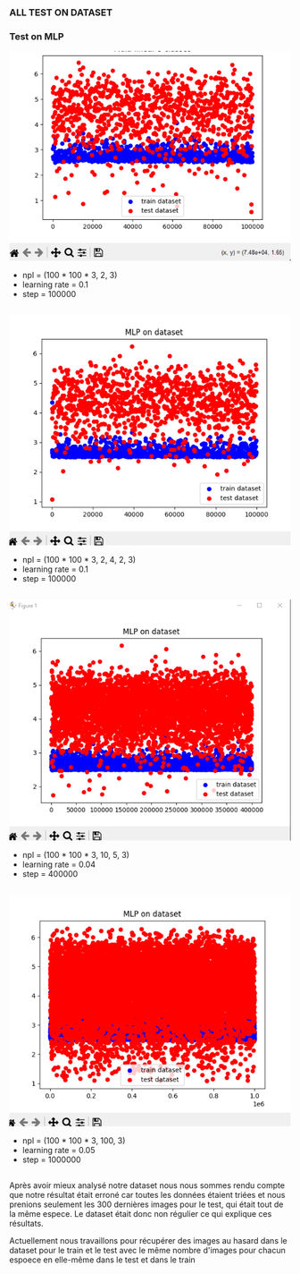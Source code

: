 ### ALL TEST ON DATASET

### Test on MLP

![alt text](image.png)

- npl = (100 * 100 * 3, 2, 3)
- learning rate = 0.1
- step = 100000
##
![alt text](image-1.png)

- npl = (100 * 100 * 3, 2, 4, 2, 3)
- learning rate = 0.1
- step = 100000
##
![alt text](image-2.png)

- npl = (100 * 100 * 3, 10, 5, 3)
- learning rate = 0.04
- step = 400000
##
![alt text](image-3.png)

- npl = (100 * 100 * 3, 100, 3)
- learning rate = 0.05
- step = 1000000

##

Après avoir mieux analysé notre dataset nous nous sommes rendu compte que notre résultat était erroné car toutes les données étaient triées et nous prenions seulement les 300 dernières images pour le test, qui était tout de la même espece. Le dataset était donc non régulier ce qui explique ces résultats.

Actuellement nous travaillons pour récupérer des images au hasard dans le dataset pour le train et le test avec le même nombre d'images pour chacun espoece en elle-même dans le test et dans le train